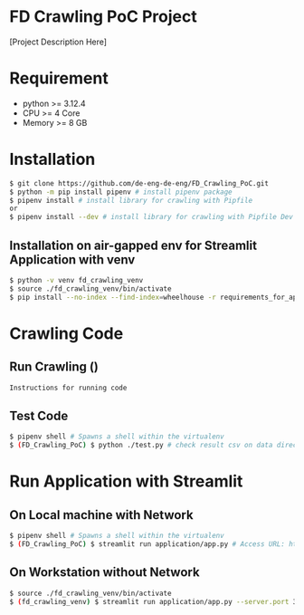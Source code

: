 # FD Crawling PoC Project
[Project Description Here] 

# Requirement
- python >= 3.12.4
- CPU >= 4 Core
- Memory >= 8 GB

# Installation
```bash
$ git clone https://github.com/de-eng-de-eng/FD_Crawling_PoC.git
$ python -m pip install pipenv # install pipenv package
$ pipenv install # install library for crawling with Pipfile
or
$ pipenv install --dev # install library for crawling with Pipfile Dev Environment
```
## Installation on air-gapped env for Streamlit Application with venv
```bash
$ python -v venv fd_crawling_venv
$ source ./fd_crawling_venv/bin/activate
$ pip install --no-index --find-index=wheelhouse -r requirements_for_app.txt
```


# Crawling Code
## Run Crawling ()
```bash
Instructions for running code
```

## Test Code
```bash
$ pipenv shell # Spawns a shell within the virtualenv
$ (FD_Crawling_PoC) $ python ./test.py # check result csv on data directory
```

# Run Application with Streamlit
## On Local machine with Network
```bash
$ pipenv shell # Spawns a shell within the virtualenv
$ (FD_Crawling_PoC) $ streamlit run application/app.py # Access URL: http://localhost:8501
```
## On Workstation without Network
```bash
$ source ./fd_crawling_venv/bin/activate
$ (fd_crawling_venv) $ streamlit run application/app.py --server.port 30100 # Access URL: http://<server_ip>:30100
```
